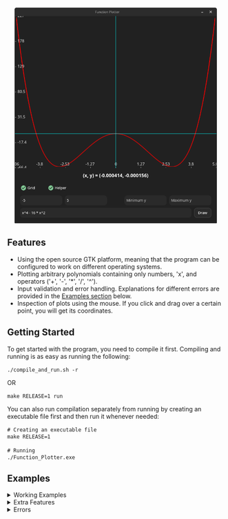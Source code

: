 <p align="center">

  <img height="500" width="auto" src="https://github.com/AhmedYasser5/function_plotter/blob/master/media/plotter.png" alt="Function Plotter">

</p>

## Features

* Using the open source GTK platform, meaning that the program can be configured to work on different operating systems.
* Plotting arbitrary polynomials containing only numbers, 'x', and operators ('+', '-', '*', '/', '^').
* Input validation and error handling. Explanations for different errors are provided in the [Examples section](#examples) below.
* Inspection of plots using the mouse. If you click and drag over a certain point, you will get its coordinates.

## Getting Started

To get started with the program, you need to compile it first. Compiling and running is as easy as running the following:

```shell
./compile_and_run.sh -r
```

OR

```shell
make RELEASE=1 run
```

You can also run compilation separately from running by creating an executable file first and then run it whenever needed:

```shell
# Creating an executable file
make RELEASE=1

# Running
./Function_Plotter.exe
```

## Examples

<details><summary>Working Examples</summary>
<p align="center">

  <img src="https://github.com/AhmedYasser5/function_plotter/blob/master/media/Working_Example1.gif" alt="Working Example 1">
  <br><br>
  <img src="https://github.com/AhmedYasser5/function_plotter/blob/master/media/Working_Example2.gif" alt="Working Example 2">

</p>
</details>

<details><summary>Extra Features</summary>
<p align="center">

  <img src="https://github.com/AhmedYasser5/function_plotter/blob/master/media/Extra_Features1.gif" alt="Extra Features 1">
  <br><br>
  <img src="https://github.com/AhmedYasser5/function_plotter/blob/master/media/Extra_Features2.gif" alt="Extra Features 2">
  <br><br>
  <img src="https://github.com/AhmedYasser5/function_plotter/blob/master/media/Extra_Features3.gif" alt="Extra Features 3">

</p>
</details>

<details><summary>Errors</summary>
<p align="center">

  <img src="https://github.com/AhmedYasser5/function_plotter/blob/master/media/Errors1.gif" alt="Errors 1">
  <br><br>
  <img src="https://github.com/AhmedYasser5/function_plotter/blob/master/media/Errors2.gif" alt="Errors 2">

</p>
</details>
